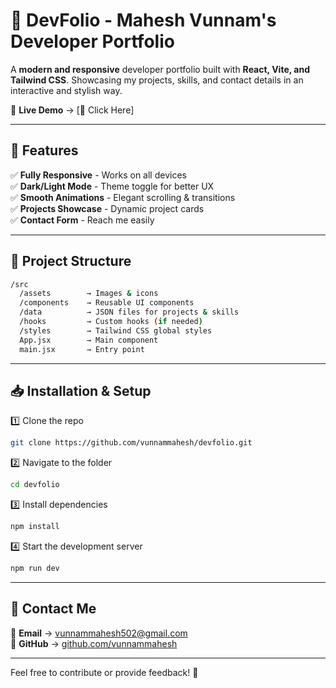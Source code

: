 # 📌 DevFolio - Mahesh Vunnam's Developer Portfolio

A **modern and responsive** developer portfolio built with **React, Vite, and Tailwind CSS**. Showcasing my projects, skills, and contact details in an interactive and stylish way.

📍 **Live Demo** → [🔗 Click Here]

---

## 🚀 Features
✅ **Fully Responsive** - Works on all devices  
✅ **Dark/Light Mode** - Theme toggle for better UX  
✅ **Smooth Animations** - Elegant scrolling & transitions  
✅ **Projects Showcase** - Dynamic project cards  
✅ **Contact Form** - Reach me easily  

---

## 📂 Project Structure
```bash
/src
  /assets        → Images & icons
  /components    → Reusable UI components
  /data          → JSON files for projects & skills
  /hooks         → Custom hooks (if needed)
  /styles        → Tailwind CSS global styles
  App.jsx        → Main component
  main.jsx       → Entry point
```

---

## 📥 Installation & Setup
1️⃣ Clone the repo  
```bash
git clone https://github.com/vunnammahesh/devfolio.git
```
2️⃣ Navigate to the folder  
```bash
cd devfolio
```
3️⃣ Install dependencies  
```bash
npm install
```
4️⃣ Start the development server  
```bash
npm run dev
```

---

## 📧 Contact Me
📩 **Email** → [vunnammahesh502@gmail.com](mailto:vunnammahesh502@gmail.com)  
🔗 **GitHub** → [github.com/vunnammahesh](https://github.com/vunnammahesh)  

---

Feel free to contribute or provide feedback! 🚀
